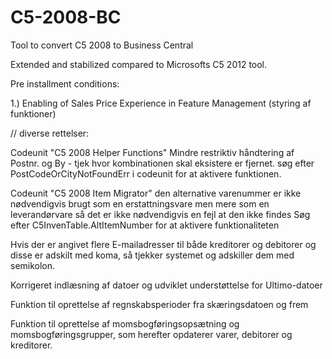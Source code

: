 # C5-2008-BC
Tool to convert C5 2008 to Business Central

Extended and stabilized compared to Microsofts C5 2012 tool. 

Pre installment conditions:

1.) Enabling of Sales Price Experience in Feature Management (styring af funktioner)







// diverse rettelser:

Codeunit "C5 2008 Helper Functions"
Mindre restriktiv håndtering af Postnr. og By - tjek hvor kombinationen skal eksistere er fjernet.
søg efter PostCodeOrCityNotFoundErr i codeunit for at aktivere funktionen. 

Codeunit "C5 2008 Item Migrator"
den alternative varenummer er ikke nødvendigvis brugt som en erstattningsvare men mere som en leverandørvare 
så det er ikke nødvendigvis en fejl at den ikke findes
Søg efter C5InvenTable.AltItemNumber for at aktivere funktionaliteten

Hvis der er angivet flere E-mailadresser til både kreditorer og debitorer og disse er adskilt med koma, så tjekker systemet og adskiller dem med semikolon. 

Korrigeret indlæsning af datoer og udviklet understøttelse for Ultimo-datoer

Funktion til oprettelse af regnskabsperioder fra skæringsdatoen og frem

Funktion til oprettelse af momsbogføringsopsætning og momsbogføringsgrupper, som herefter opdaterer varer, debitorer og kreditorer. 
 